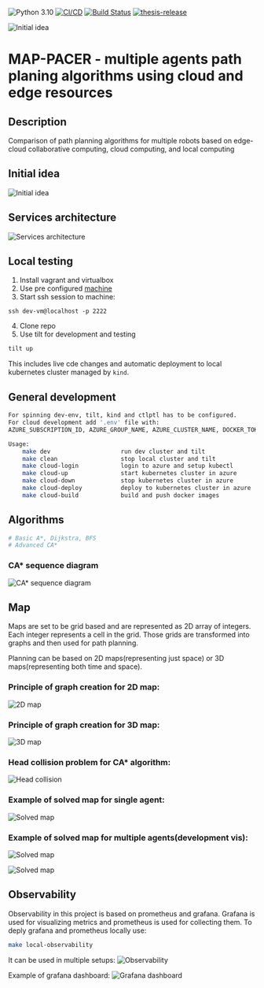 ![Python 3.10](https://img.shields.io/badge/python-3.10-blue.svg)
[![CI/CD](https://github.com/mactat/map-pacer/actions/workflows/ci_cd.yml/badge.svg)](https://github.com/mactat/map-pacer/actions/workflows/ci_cd.yml)
[![Build Status](https://dev.azure.com/s202609/Hello-world/_apis/build/status/Build%20and%20Push%20agent%20image?branchName=master)](https://dev.azure.com/s202609/Hello-world/_build/latest?definitionId=10&branchName=master)
[![thesis-release](https://github.com/mactat/map-pacer/actions/workflows/thesis-release.yml/badge.svg)](https://github.com/mactat/map-pacer/actions/workflows/thesis-release.yml)

![Initial idea](./frontend/static/favicon.ico)
# MAP-PACER - multiple agents path planing algorithms using cloud and edge resources

## Description

Comparison of path planning algorithms for multiple robots based on edge-cloud collaborative computing, cloud computing, and local computing

## Initial idea
![Initial idea](./docs/thesis/pictures/initial.png)

## Services architecture
![Services architecture](./docs/thesis/pictures/services.png)

## Local testing
1) Install vagrant and virtualbox
2) Use pre configured [machine](https://github.com/mactat/dev-vm)
3) Start ssh session to machine: 
```
ssh dev-vm@localhost -p 2222
```
4) Clone repo
5) Use tilt for development and testing
```bash
tilt up
```

This includes live cde changes and automatic deployment to local kubernetes cluster managed by `kind`.

## General development
```bash
For spinning dev-env, tilt, kind and ctlptl has to be configured.
For cloud development add '.env' file with:
AZURE_SUBSCRIPTION_ID, AZURE_GROUP_NAME, AZURE_CLUSTER_NAME, DOCKER_TOKEN, DOCKER_USERNAME

Usage:
	make dev                    run dev cluster and tilt
	make clean                  stop local cluster and tilt
	make cloud-login            login to azure and setup kubectl
	make cloud-up               start kubernetes cluster in azure
	make cloud-down             stop kubernetes cluster in azure
	make cloud-deploy           deploy to kubernetes cluster in azure
	make cloud-build			build and push docker images
```

## Algorithms
```bash
# Basic A*, Dijkstra, BFS
# Advanced CA*
```
### CA* sequence diagram
![CA* sequence diagram](./docs/thesis/pictures/ca_start_sequence.png)

## Map
Maps are set to be grid based and are represented as 2D array of integers. Each integer represents a cell in the grid. Those grids are transformed into graphs and then used for path planning.

Planning can be based on 2D maps(representing just space) or 3D maps(representing both time and space).

### Principle of graph creation for 2D map:
![2D map](./docs/thesis/pictures/map_2d.png)

### Principle of graph creation for 3D map:
![3D map](./docs/thesis/pictures/map_3d.png)

### Head collision problem for CA* algorithm:
![Head collision](./docs/thesis/pictures/head_collision_problem.png)

### Example of solved map for single agent:
![Solved map](./docs/thesis/pictures/single_path_maze.png)

### Example of solved map for multiple agents(development vis):
![Solved map](./docs/thesis/pictures/example_planning.gif)

![Solved map](./docs/thesis/pictures/multi_agent_dev_1.gif)

## Observability
Observability in this project is based on prometheus and grafana. Grafana is used for visualizing metrics and prometheus is used for collecting them.
To deply grafana and prometheus locally use:
```bash
make local-observability
```

It can be used in multiple setups:
![Observability](./docs/thesis/pictures/observability.png)

Example of grafana dashboard:
![Grafana dashboard](./docs/thesis/pictures/grafana.png)
